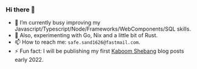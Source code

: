 ### Hi there 👋

- 🔭 I’m currently busy improving my Javascript/Typescript/Node/Frameworks/WebComponents/SQL skills.
- 🌱 Also, experimenting with Go, Nix and a little bit of Rust.
- 📫 How to reach me: `safe.sand1626@fastmail.com`.
- ⚡ Fun fact: I will be publishing my first [Kaboom Shebang](https://www.kaboomshebang.com) blog posts early 2022.

<!--
**fred-snyder/fred-snyder** is a ✨ _special_ ✨ repository because its `README.md` (this file) appears on your GitHub profile.

Here are some ideas to get you started:

- 👯 I’m looking to collaborate on ...
- 🤔 I’m looking for help with ...
- 💬 Ask me about ...
- 📫 How to reach me: ...
- 😄 Pronouns: ...
- ⚡ Fun fact: ...
-->
